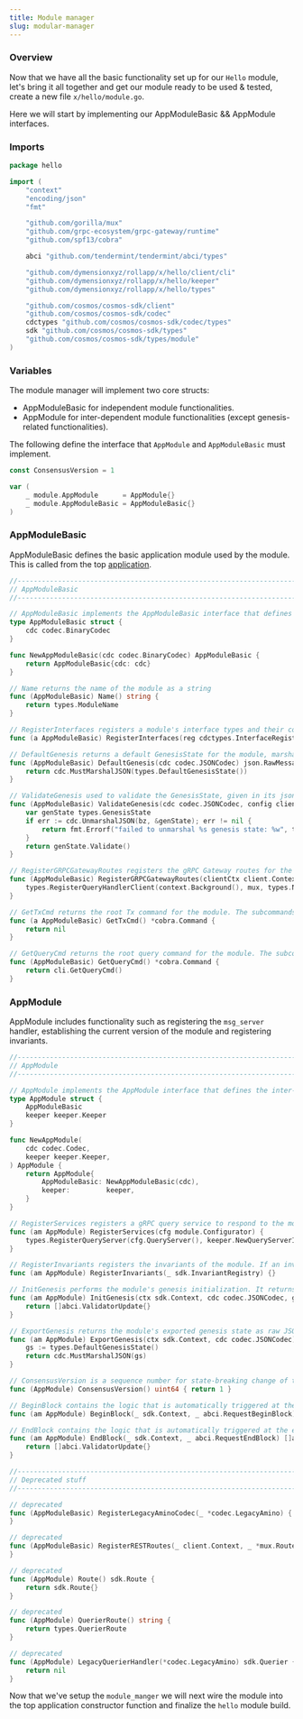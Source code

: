 ```yaml
---
title: Module manager
slug: modular-manager
---
```


### Overview

Now that we have all the basic functionality set up for our `Hello` module, let's bring it all together and get our module ready to be used & tested, create a new file `x/hello/module.go`.

Here we will start by implementing our AppModuleBasic && AppModule interfaces.

### Imports

```Go
package hello

import (
	"context"
	"encoding/json"
	"fmt"

	"github.com/gorilla/mux"
	"github.com/grpc-ecosystem/grpc-gateway/runtime"
	"github.com/spf13/cobra"

	abci "github.com/tendermint/tendermint/abci/types"

	"github.com/dymensionxyz/rollapp/x/hello/client/cli"
	"github.com/dymensionxyz/rollapp/x/hello/keeper"
	"github.com/dymensionxyz/rollapp/x/hello/types"

	"github.com/cosmos/cosmos-sdk/client"
	"github.com/cosmos/cosmos-sdk/codec"
	cdctypes "github.com/cosmos/cosmos-sdk/codec/types"
	sdk "github.com/cosmos/cosmos-sdk/types"
	"github.com/cosmos/cosmos-sdk/types/module"
)
```

### Variables

The module manager will implement two core structs:

-   AppModuleBasic for independent module functionalities.
-   AppModule for inter-dependent module functionalities (except genesis-related functionalities).

The following define the interface that `AppModule` and `AppModuleBasic` must implement.

```Go
const ConsensusVersion = 1

var (
	_ module.AppModule      = AppModule{}
	_ module.AppModuleBasic = AppModuleBasic{}
)
```

### AppModuleBasic

AppModuleBasic defines the basic application module used by the module. This is called from the top [application](app.md).

```Go
//------------------------------------------------------------------------------
// AppModuleBasic
//------------------------------------------------------------------------------

// AppModuleBasic implements the AppModuleBasic interface that defines the independent methods a Cosmos SDK module needs to implement.
type AppModuleBasic struct {
	cdc codec.BinaryCodec
}

func NewAppModuleBasic(cdc codec.BinaryCodec) AppModuleBasic {
	return AppModuleBasic{cdc: cdc}
}

// Name returns the name of the module as a string
func (AppModuleBasic) Name() string {
	return types.ModuleName
}

// RegisterInterfaces registers a module's interface types and their concrete implementations as proto.Message
func (a AppModuleBasic) RegisterInterfaces(reg cdctypes.InterfaceRegistry) {}

// DefaultGenesis returns a default GenesisState for the module, marshalled to json.RawMessage. The default GenesisState need to be defined by the module developer and is primarily used for testing
func (AppModuleBasic) DefaultGenesis(cdc codec.JSONCodec) json.RawMessage {
	return cdc.MustMarshalJSON(types.DefaultGenesisState())
}

// ValidateGenesis used to validate the GenesisState, given in its json.RawMessage form
func (AppModuleBasic) ValidateGenesis(cdc codec.JSONCodec, config client.TxEncodingConfig, bz json.RawMessage) error {
	var genState types.GenesisState
	if err := cdc.UnmarshalJSON(bz, &genState); err != nil {
		return fmt.Errorf("failed to unmarshal %s genesis state: %w", types.ModuleName, err)
	}
	return genState.Validate()
}

// RegisterGRPCGatewayRoutes registers the gRPC Gateway routes for the module
func (AppModuleBasic) RegisterGRPCGatewayRoutes(clientCtx client.Context, mux *runtime.ServeMux) {
	types.RegisterQueryHandlerClient(context.Background(), mux, types.NewQueryClient(clientCtx))
}

// GetTxCmd returns the root Tx command for the module. The subcommands of this root command are used by end-users to generate new transactions containing messages defined in the module
func (a AppModuleBasic) GetTxCmd() *cobra.Command {
	return nil
}

// GetQueryCmd returns the root query command for the module. The subcommands of this root command are used by end-users to generate new queries to the subset of the state defined by the module
func (AppModuleBasic) GetQueryCmd() *cobra.Command {
	return cli.GetQueryCmd()
}
```

### AppModule

AppModule includes functionality such as registering the `msg_server` handler, establishing the current version of the module and registering invariants.

```Go
//------------------------------------------------------------------------------
// AppModule
//------------------------------------------------------------------------------

// AppModule implements the AppModule interface that defines the inter-dependent methods that modules need to implement
type AppModule struct {
	AppModuleBasic
	keeper keeper.Keeper
}

func NewAppModule(
	cdc codec.Codec,
	keeper keeper.Keeper,
) AppModule {
	return AppModule{
		AppModuleBasic: NewAppModuleBasic(cdc),
		keeper:         keeper,
	}
}

// RegisterServices registers a gRPC query service to respond to the module-specific gRPC queries
func (am AppModule) RegisterServices(cfg module.Configurator) {
	types.RegisterQueryServer(cfg.QueryServer(), keeper.NewQueryServerImpl(am.keeper))
}

// RegisterInvariants registers the invariants of the module. If an invariant deviates from its predicted value, the InvariantRegistry triggers appropriate logic (most often the chain will be halted)
func (am AppModule) RegisterInvariants(_ sdk.InvariantRegistry) {}

// InitGenesis performs the module's genesis initialization. It returns no validator updates.
func (am AppModule) InitGenesis(ctx sdk.Context, cdc codec.JSONCodec, gs json.RawMessage) []abci.ValidatorUpdate {
	return []abci.ValidatorUpdate{}
}

// ExportGenesis returns the module's exported genesis state as raw JSON bytes.
func (am AppModule) ExportGenesis(ctx sdk.Context, cdc codec.JSONCodec) json.RawMessage {
	gs := types.DefaultGenesisState()
	return cdc.MustMarshalJSON(gs)
}

// ConsensusVersion is a sequence number for state-breaking change of the module. It should be incremented on each consensus-breaking change introduced by the module. To avoid wrong/empty versions, the initial version should be set to 1
func (AppModule) ConsensusVersion() uint64 { return 1 }

// BeginBlock contains the logic that is automatically triggered at the beginning of each block
func (am AppModule) BeginBlock(_ sdk.Context, _ abci.RequestBeginBlock) {}

// EndBlock contains the logic that is automatically triggered at the end of each block
func (am AppModule) EndBlock(_ sdk.Context, _ abci.RequestEndBlock) []abci.ValidatorUpdate {
	return []abci.ValidatorUpdate{}
}

//------------------------------------------------------------------------------
// Deprecated stuff
//------------------------------------------------------------------------------

// deprecated
func (AppModuleBasic) RegisterLegacyAminoCodec(_ *codec.LegacyAmino) {
}

// deprecated
func (AppModuleBasic) RegisterRESTRoutes(_ client.Context, _ *mux.Router) {
}

// deprecated
func (AppModule) Route() sdk.Route {
	return sdk.Route{}
}

// deprecated
func (AppModule) QuerierRoute() string {
	return types.QuerierRoute
}

// deprecated
func (AppModule) LegacyQuerierHandler(*codec.LegacyAmino) sdk.Querier {
	return nil
}
```

Now that we've setup the `module_manger` we will next wire the module into the top application constructor function and finalize the `hello` module build.
